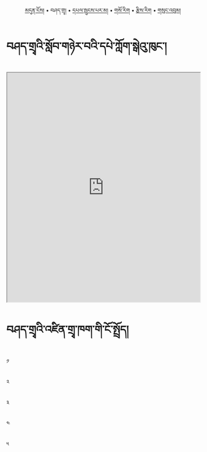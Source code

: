 <p align="center">
  <a href="https://bdrc-reader.github.io/sherabling/">མདུན་ངོས།</a> • <span>བཤད་གྲྭ།</span> • <a href="https://bdrc-reader.github.io/sherabling/yigcha">དཔལ་སྤུངས་པར་མ།</a>  • <a href="https://bdrc-reader.github.io/sherabling/sorigdurawa">གསོ་རིག</a> • <a href="https://bdrc-reader.github.io/sherabling/tzirig">རྩིས་རིག</a> • <a href="https://bdrc-reader.github.io/sherabling/sungbum">གསུང་འབུམ།</a></p>

# བཤད་གྲྭའི་སློབ་གཉེར་བའི་དཔེ་ཀློག་སྒེའུ་ཁུང་།


<iframe src="https://library.bdrc.io/scripts/embed-iframe.html?work=bdr:W1ERI0013001&origin=website.com" width="100%" height="600"></iframe>


# བཤད་གྲྭའི་འཛིན་གྲྭ་ཁག་གི་ངོ་སྤྲོད།

༡

༢

༣

༤

༥
